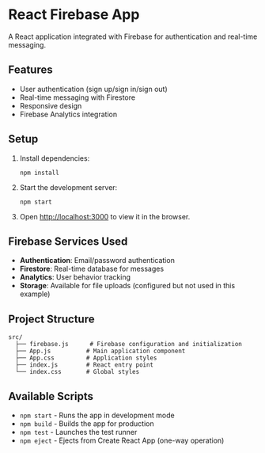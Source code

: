 # React Firebase App

A React application integrated with Firebase for authentication and real-time messaging.

## Features

- User authentication (sign up/sign in/sign out)
- Real-time messaging with Firestore
- Responsive design
- Firebase Analytics integration

## Setup

1. Install dependencies:
   ```
   npm install
   ```

2. Start the development server:
   ```
   npm start
   ```

3. Open [http://localhost:3000](http://localhost:3000) to view it in the browser.

## Firebase Services Used

- **Authentication**: Email/password authentication
- **Firestore**: Real-time database for messages
- **Analytics**: User behavior tracking
- **Storage**: Available for file uploads (configured but not used in this example)

## Project Structure

```
src/
  ├── firebase.js      # Firebase configuration and initialization
  ├── App.js          # Main application component
  ├── App.css         # Application styles
  ├── index.js        # React entry point
  └── index.css       # Global styles
```

## Available Scripts

- `npm start` - Runs the app in development mode
- `npm build` - Builds the app for production
- `npm test` - Launches the test runner
- `npm eject` - Ejects from Create React App (one-way operation)